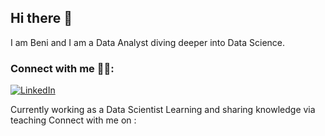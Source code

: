 ## Hi there 👋

I am Beni and I am a Data Analyst diving deeper into Data Science.


### Connect with me 🤝🏽:
[![LinkedIn](https://img.shields.io/badge/-LinkedIn-blue?style=for-the-badge&logo=linkedin)](https://www.linkedin.com/in/your-profile)



Currently working as a Data Scientist
Learning and sharing knowledge via teaching
Connect with me on :

<!--
**benigram/benigram** is a ✨ _special_ ✨ repository because its `README.md` (this file) appears on your GitHub profile.

Here are some ideas to get you started:

- 🔭 I’m currently working on ...
- 🌱 I’m currently learning ...
- 👯 I’m looking to collaborate on ...
- 🤔 I’m looking for help with ...
- 💬 Ask me about ...
- 📫 How to reach me: ...
- 😄 Pronouns: ...
- ⚡ Fun fact: ...
-->
